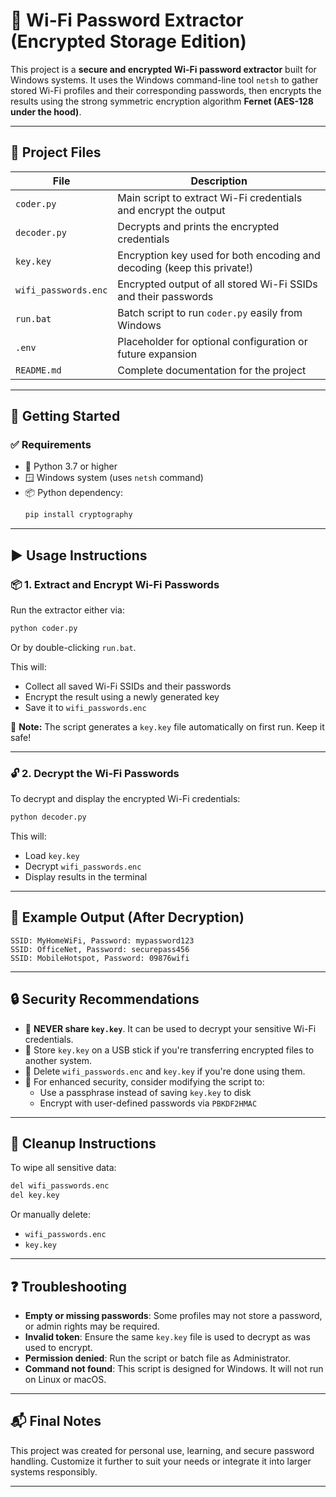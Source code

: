 # 🔐 Wi-Fi Password Extractor (Encrypted Storage Edition)

This project is a **secure and encrypted Wi-Fi password extractor** built for Windows systems. It uses the Windows command-line tool `netsh` to gather stored Wi-Fi profiles and their corresponding passwords, then encrypts the results using the strong symmetric encryption algorithm **Fernet (AES-128 under the hood)**.

---

## 📁 Project Files

| File              | Description                                                                 |
|-------------------|-----------------------------------------------------------------------------|
| `coder.py`        | Main script to extract Wi-Fi credentials and encrypt the output             |
| `decoder.py`      | Decrypts and prints the encrypted credentials                               |
| `key.key`         | Encryption key used for both encoding and decoding (keep this private!)     |
| `wifi_passwords.enc` | Encrypted output of all stored Wi-Fi SSIDs and their passwords           |
| `run.bat`         | Batch script to run `coder.py` easily from Windows                          |
| `.env`            | Placeholder for optional configuration or future expansion                  |
| `README.md`       | Complete documentation for the project                                      |

---

## 🚀 Getting Started

### ✅ Requirements

- 🐍 Python 3.7 or higher
- 🪟 Windows system (uses `netsh` command)
- 📦 Python dependency:
  ```bash
  pip install cryptography
  ```

---

## ▶️ Usage Instructions

### 📦 1. Extract and Encrypt Wi-Fi Passwords

Run the extractor either via:

```bash
python coder.py
```

Or by double-clicking `run.bat`.

This will:
- Collect all saved Wi-Fi SSIDs and their passwords
- Encrypt the result using a newly generated key
- Save it to `wifi_passwords.enc`

📝 **Note:** The script generates a `key.key` file automatically on first run. Keep it safe!

---

### 🔓 2. Decrypt the Wi-Fi Passwords

To decrypt and display the encrypted Wi-Fi credentials:

```bash
python decoder.py
```

This will:
- Load `key.key`
- Decrypt `wifi_passwords.enc`
- Display results in the terminal

---

## 📌 Example Output (After Decryption)

```
SSID: MyHomeWiFi, Password: mypassword123
SSID: OfficeNet, Password: securepass456
SSID: MobileHotspot, Password: 09876wifi
```

---

## 🔒 Security Recommendations

- 🔑 **NEVER share `key.key`**. It can be used to decrypt your sensitive Wi-Fi credentials.
- 🧳 Store `key.key` on a USB stick if you're transferring encrypted files to another system.
- 🧼 Delete `wifi_passwords.enc` and `key.key` if you're done using them.
- 🔐 For enhanced security, consider modifying the script to:
  - Use a passphrase instead of saving `key.key` to disk
  - Encrypt with user-defined passwords via `PBKDF2HMAC`

---


## 🧽 Cleanup Instructions

To wipe all sensitive data:

```bash
del wifi_passwords.enc
del key.key
```

Or manually delete:
- `wifi_passwords.enc`
- `key.key`

---

## ❓ Troubleshooting

- **Empty or missing passwords**: Some profiles may not store a password, or admin rights may be required.
- **Invalid token**: Ensure the same `key.key` file is used to decrypt as was used to encrypt.
- **Permission denied**: Run the script or batch file as Administrator.
- **Command not found**: This script is designed for Windows. It will not run on Linux or macOS.

---

## 📬 Final Notes

This project was created for personal use, learning, and secure password handling. Customize it further to suit your needs or integrate it into larger systems responsibly.

---
